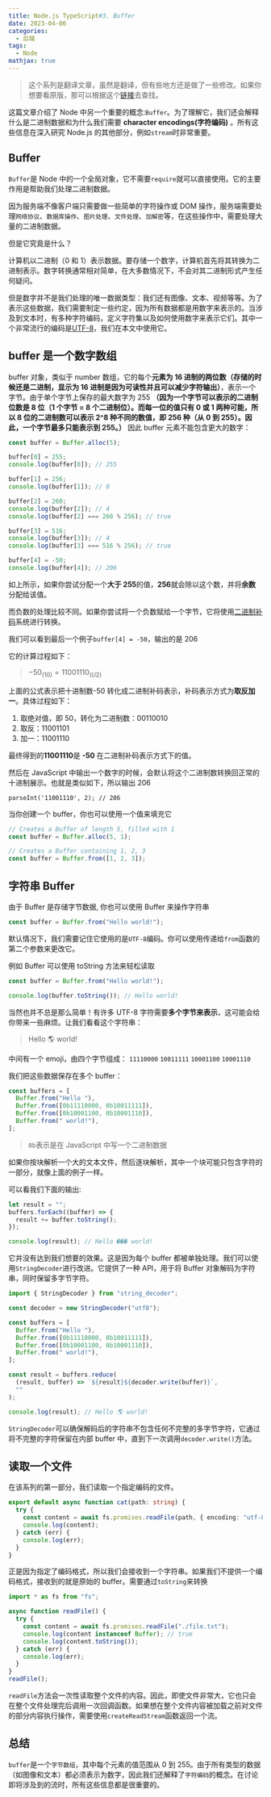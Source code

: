 ```yaml
---
title: Node.js TypeScript#3. Buffer
date: 2023-04-06
categories:
  - 后端
tags:
  - Node
mathjax: true
---
```


> 这个系列是翻译文章，虽然是翻译，但有些地方还是做了一些修改。如果你想要看原版，那可以根据这个[链接](https://wanago.io/2019/02/25/node-js-typescript-3-the-buffer/)去查找。

这篇文章介绍了 Node 中另一个重要的概念:`Buffer`。为了理解它，我们还会解释什么是二进制数据和为什么我们需要 **character encodings(字符编码)** 。所有这些信息在深入研究 Node.js 的其他部分，例如`stream`时非常重要。

## Buffer

`Buffer`是 Node 中的一个全局对象，它不需要`require`就可以直接使用。它的主要作用是帮助我们处理二进制数据。

因为服务端不像客户端只需要做一些简单的字符操作或 DOM 操作，服务端需要处理`网络协议`、`数据库操作`、`图片处理`、`文件处理`、`加解密`等，在这些操作中，需要处理大量的二进制数据。

但是它究竟是什么？

计算机以二进制（0 和 1）表示数据。要存储一个数字，计算机首先将其转换为二进制表示。数字转换通常相对简单，在大多数情况下，不会对其二进制形式产生任何疑问。

但是数字并不是我们处理的唯一数据类型：我们还有图像、文本、视频等等。为了表示这些数据，我们需要制定一些约定，因为所有数据都是用数字来表示的。当涉及到文本时，有多种字符编码，定义字符集以及如何使用数字来表示它们。其中一个非常流行的编码是[UTF-8](https://en.wikipedia.org/wiki/UTF-8)，我们在本文中使用它。

## buffer 是一个数字数组

buffer 对象，类似于 number 数组，它的每个**元素为 16 进制的两位数（存储的时候还是二进制，显示为 16 进制是因为可读性并且可以减少字符输出）**，表示一个字节。由于单个字节上保存的最大数字为 255 **（因为一个字节可以表示的二进制位数是 8 位（1 个字节 = 8 个二进制位）。而每一位的值只有 0 或 1 两种可能，所以 8 位的二进制数可以表示 2^8 种不同的数值，即 256 种（从 0 到 255）。因此，一个字节最多只能表示到 255。）** 因此 buffer 元素不能包含更大的数字：

```ts
const buffer = Buffer.alloc(5);

buffer[0] = 255;
console.log(buffer[0]); // 255

buffer[1] = 256;
console.log(buffer[1]); // 0

buffer[2] = 260;
console.log(buffer[2]); // 4
console.log(buffer[2] === 260 % 256); // true

buffer[3] = 516;
console.log(buffer[3]); // 4
console.log(buffer[3] === 516 % 256); // true

buffer[4] = -50;
console.log(buffer[4]); // 206
```

如上所示，如果你尝试分配一个**大于 255**的值，**256**就会除以这个数，并将**余数**分配给该值。

而负数的处理比较不同。如果你尝试将一个负数赋给一个字节，它将使用[二进制补码](https://en.wikipedia.org/wiki/Two%27s_complement)系统进行转换。

我们可以看到最后一个例子`buffer[4] = -50`，输出的是 206

它的计算过程如下：

> $-50_{(10)} = 11001110_{(U2)}$

上面的公式表示把十进制数-50 转化成二进制补码表示，补码表示方式为**取反加一**。具体过程如下：

1. 取绝对值，即 50，转化为二进制数：00110010
2. 取反：11001101
3. 加一：11001110

最终得到的**11001110**是 **-50** 在二进制补码表示方式下的值。

然后在 JavaScript 中输出一个数字的时候，会默认将这个二进制数转换回正常的十进制展示。也就是类似如下，所以输出 206

`parseInt('11001110', 2); // 206`

当你创建一个 buffer，你也可以使用一个值来填充它

```ts
// Creates a Buffer of length 5, filled with 1
const buffer = Buffer.alloc(5, 1);

// Creates a Buffer containing 1, 2, 3
const buffer = Buffer.from([1, 2, 3]);
```

## 字符串 Buffer

由于 Buffer 是存储字节数据, 你也可以使用 Buffer 来操作字符串

```ts
const buffer = Buffer.from("Hello world!");
```

默认情况下，我们需要记住它使用的是`UTF-8`编码。你可以使用传递给`from`函数的第二个参数来更改它。

例如 Buffer 可以使用 toString 方法来轻松读取

```ts
const buffer = Buffer.from("Hello world!");

console.log(buffer.toString()); // Hello world!
```

当然也并不总是那么简单！有许多 UTF-8 字符需要**多个字节来表示**，这可能会给你带来一些麻烦。让我们看看这个字符串：

> Hello 🌎 world!

中间有一个 emoji，由四个字节组成： `11110000` `10011111` `10001100` `10001110`

我们把这些数据保存在多个 buffer：

```ts
const buffers = [
  Buffer.from("Hello "),
  Buffer.from([0b11110000, 0b10011111]),
  Buffer.from([0b10001100, 0b10001110]),
  Buffer.from(" world!"),
];
```

> `0b`表示是在 JavaScript 中写一个二进制数据

如果你按块解析一个大的文本文件，然后逐块解析，其中一个块可能只包含字符的一部分，就像上面的例子一样。

可以看我们下面的输出:

```ts
let result = "";
buffers.forEach((buffer) => {
  result += buffer.toString();
});

console.log(result); // Hello ��� world!
```

它并没有达到我们想要的效果。这是因为每个 buffer 都被单独处理。我们可以使用`StringDecoder`进行改进。它提供了一种 API，用于将 Buffer 对象解码为字符串，同时保留多字节字符。

```ts
import { StringDecoder } from "string_decoder";

const decoder = new StringDecoder("utf8");

const buffers = [
  Buffer.from("Hello "),
  Buffer.from([0b11110000, 0b10011111]),
  Buffer.from([0b10001100, 0b10001110]),
  Buffer.from(" world!"),
];

const result = buffers.reduce(
  (result, buffer) => `${result}${decoder.write(buffer)}`,
  ""
);

console.log(result); // Hello 🌎 world!
```

`StringDecoder`可以确保解码后的字符串不包含任何不完整的多字节字符，它通过将不完整的字符保留在内部 buffer 中，直到下一次调用`decoder.write()`方法。

## 读取一个文件

在该系列的第一部分，我们读取一个指定编码的文件。

```ts
export default async function cat(path: string) {
  try {
    const content = await fs.promises.readFile(path, { encoding: "utf-8" });
    console.log(content);
  } catch (err) {
    console.log(err);
  }
}
```

正是因为指定了编码格式，所以我们会接收到一个字符串。如果我们不提供一个编码格式，接收到的就是原始的 buffer。需要通过`toString`来转换

```ts
import * as fs from "fs";

async function readFile() {
  try {
    const content = await fs.promises.readFile("./file.txt");
    console.log(content instanceof Buffer); // true
    console.log(content.toString());
  } catch (err) {
    console.log(err);
  }
}
readFile();
```

`readFile`方法会一次性读取整个文件的内容。因此，即使文件非常大，它也只会在整个文件处理完后调用一次回调函数。如果想在整个文件内容被加载之前对文件的部分内容执行操作，需要使用`createReadStream`函数返回一个流。

## 总结

`buffer`是一个`字节数组`，其中每个元素的值范围从 0 到 255。由于所有类型的数据（如图像和文本）都必须表示为数字，因此我们还解释了`字符编码`的概念。在讨论即将涉及到的流时，所有这些信息都是很重要的。
